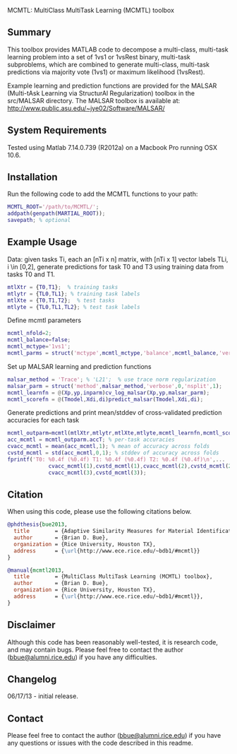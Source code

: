 MCMTL: MultiClass MultiTask Learning (MCMTL) toolbox

## Summary 

This toolbox provides MATLAB code to decompose a multi-class, multi-task learning problem into a set of 1vs1 or 1vsRest binary, multi-task subproblems, which are combined to generate multi-class, multi-task predictions via majority vote (1vs1) or maximum likelihood (1vsRest). 

Example learning and prediction functions are provided for the MALSAR (Multi-tAsk Learning via StructurAl Regularization) toolbox in the src/MALSAR directory. The MALSAR toolbox is available at: http://www.public.asu.edu/~jye02/Software/MALSAR/


## System Requirements 

Tested using Matlab 7.14.0.739 (R2012a) on a Macbook Pro running OSX 10.6.

## Installation 

Run the following code to add the MCMTL functions to your path:
```matlab
MCMTL_ROOT='/path/to/MCMTL/';
addpath(genpath(MARTIAL_ROOT));
savepath; % optional 
  ```
  
## Example Usage 

Data: given tasks Ti, each an [nTi x n] matrix, with [nTi x 1] vector labels TLi, i \in [0,2], generate predictions for task T0 and T3 using training data from tasks T0 and T1.  
```matlab
mtlXtr = {T0,T1};  % training tasks
mtlytr = {TL0,TL1}; % training task labels
mtlXte = {T0,T1,T2};  % test tasks
mtlyte = {TL0,TL1,TL2}; % test task labels
  ```
  
Define mcmtl parameters
```matlab
mcmtl_nfold=2;
mcmtl_balance=false; 
mcmtl_mctype='1vs1';
mcmtl_parms = struct('mctype',mcmtl_mctype,'balance',mcmtl_balance,'verbose',1,'nfold',mcmtl_nfold);
  ```
  
Set up MALSAR learning and prediction functions
```matlab
malsar_method = 'Trace'; % 'L21';  % use trace norm regularization
malsar_parm = struct('method',malsar_method,'verbose',0,'nsplit',1);
mcmtl_learnfn = @(Xp,yp,inparm)cv_log_malsar(Xp,yp,malsar_parm);
mcmtl_scorefn = @(Tmodel,Xdi,di)predict_malsar(Tmodel,Xdi,di);  
```
Generate predictions and print mean/stddev of cross-validated prediction accuracies for each task
```matlab
mcmtl_outparm=mcmtl(mtlXtr,mtlytr,mtlXte,mtlyte,mcmtl_learnfn,mcmtl_scorefn,mcmtl_parms);
acc_mcmtl = mcmtl_outparm.accT; % per-task accuracies
cvacc_mcmtl = mean(acc_mcmtl,1); % mean of accuracy across folds
cvstd_mcmtl = std(acc_mcmtl,0,1); % stddev of accuracy across folds
fprintf('T0: %0.4f (%0.4f) T1: %0.4f (%0.4f) T2: %0.4f (%0.4f)\n',...
             cvacc_mcmtl(1),cvstd_mcmtl(1),cvacc_mcmtl(2),cvstd_mcmtl(2),...
             cvacc_mcmtl(3),cvstd_mcmtl(3));
```

## Citation 

When using this code, please use the following citations below.

```bibtex
@phdthesis{bue2013,
  title        = {Adaptive Similarity Measures for Material Identification in Hyperspectral Imagery},
  author       = {Brian D. Bue},
  organization = {Rice University, Houston TX},
  address      = {\url{http://www.ece.rice.edu/~bdb1/#mcmtl}}
}

@manual{mcmtl2013,
  title        = {MultiClass MultiTask Learning (MCMTL) toolbox},
  author       = {Brian D. Bue},
  organization = {Rice University, Houston TX},
  address      = {\url{http://www.ece.rice.edu/~bdb1/#mcmtl}},
}
```


## Disclaimer 

Although this code has been reasonably well-tested, it is research code, and may contain bugs. Please feel free to contact the author (bbue@alumni.rice.edu) if you have any difficulties. 

## Changelog 

06/17/13 - initial release.

## Contact 

Please feel free to contact the author (bbue@alumni.rice.edu) if you have any questions or issues with the code described in this readme.

